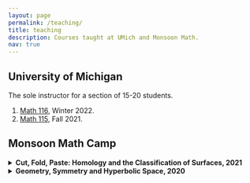 ```yaml
---
layout: page
permalink: /teaching/
title: teaching
description: Courses taught at UMich and Monsoon Math.
nav: true
---
```


## University of Michigan 
The sole instructor for a section of 15-20 students.
1. [Math 116](http://www.math.lsa.umich.edu/courses/116/), Winter 2022.
2. [Math 115](http://www.math.lsa.umich.edu/courses/115/), Fall 2021.

## Monsoon Math Camp 

<details>
<summary markdown="span"> <strong> Cut, Fold, Paste: Homology and the Classification of Surfaces, 2021 </strong> </summary>
<br>
<strong>Description:</strong> How many truly different shapes can you get by pasting polygons at their boundaries? Mathematicians often like to “classify objects” - many big research endeavours in mathematics are geared towards classification. What does it mean to classify a mathematical object? <br>
This will be illustrated using the “classification of surfaces,” which is related to our first question. We will try to understand how a surface might be defined from our intuitive idea of it, reduce it to a combinatorial object and then classify these combinatorial objects using tools we develop on the way. We will see powerful tools like the Euler characteristic, homology and the Mayer-Vietoris sequence.
<br>
  <strong>Prerequisites:</strong> Comfort with the ideas of sets, functions and induction. Visual intuition and familiarity with the notion of a graph will be very helpful. 
<br>
  <strong>Verdict:</strong> Lower prerequisites and a gentler pace than my 2020 course. Far more successful than that one. Avoided the rookie mistake of doing something too advanced for students. Students were following well enough to be able to point out minor/some not-so-minor errors. I had to work out the details of the combinatorial version of a smooth argument made by Mike Miller in a blogpost, which was also fun for me. 
</details>

<details>
<summary markdown="span"> <strong> Geometry, Symmetry and Hyperbolic Space, 2020 </strong> </summary>
  <br>
<strong>Description:</strong> Exposure to a lot of Euclidean geometry may create the impression that higher geometry is the study of generalized distance spaces. This course will try to convince participants that in some cases, a better view of geometry is the interaction between a space and its group of transformations, via material on elementary hyperbolic geometry. We will see basic results in hyperbolic geometry, the hyperbolic Gauss-Bonnet Theorem, the Iwasawa decomposition, a quick version of material on Fuchsian groups and quotienting, and if time permits, the Milnor-Svarc lemma.
<br>
  <strong>Prerequisites:</strong> High School Calculus and High School Matrices.
  <br>
 <strong>Verdict:</strong>  The course was quite challenging and only about half the class followed it to the end.
</details>
